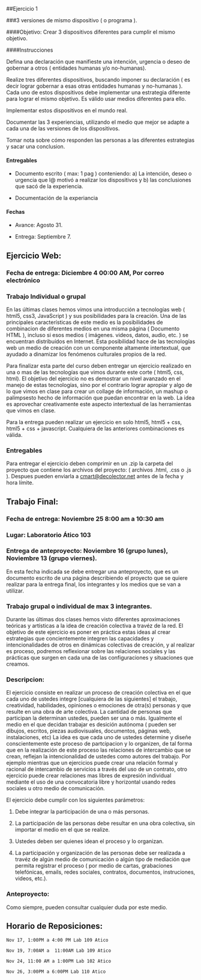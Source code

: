 ##Ejercicio 1

###3 versiones de mismo dispositivo ( o programa ).

####Objetivo:
Crear 3 dispositivos diferentes para cumplir el mismo objetivo.


####Instrucciones

Defina una declaración que manifieste una intención, urgencia o deseo de gobernar a otros ( entidades humanas y/o no-humanas).  

Realize tres diferentes dispositivos, buscando imponer su declaración ( es decir lograr gobernar a esas otras entidades humanas y no-humanas ).  Cada uno de estos dispositivos debe implementar una estrategia diferente para lograr el mismo objetivo.  Es válido usar medios diferentes para ello.

Implementar estos dispositivos en el mundo real.

Documentar las 3 experiencias, utilizando el medio que mejor se adapte a cada una de las versiones de los dispositivos.

Tomar nota sobre cómo responden las personas a las diferentes estrategias y sacar una conclusion.

#### Entregables

* Documento escrito ( max: 1 pag ) conteniendo: a) La intención, deseo o urgencia que l@ motivó a realizar los dispositivos y b) las conclusiones que sacó de la experiencia.

* Documentación de la experiancia

#### Fechas

* Avance: Agosto 31.

* Entrega: Septiembre 7.


## Ejercicio Web:

### Fecha de entrega: Diciembre 4 00:00 AM, Por correo electrónico

### Trabajo Individual o grupal

En las últimas clases hemos vimos una introducción a tecnologías web ( html5, css3, JavaScript ) y sus posibilidades para la creación.  Una de las principales características de este medio es la posibilidades de combinacion de diferentes medios en una misma página ( Documento HTML ), incluso si esos medios ( imágenes. videos, datos, audio, etc. ) se encuentran distribuídos en Internet.  Esta posibilidad hace de las tecnologías web un medio de creación con un componente altamente intertextual, que ayudado a dinamizar los fenómenos culturales propios de la red.

Para finalizar esta parte del curso deben entregar un ejercicio realizado en una o mas de las tecnologías que vimos durante este corte ( html5, css, html).  El objetivo del ejercicio no es demostrar un nivel avanzado en el manejo de estas tecnologías, sino por el contrario lograr apropiar y algo de lo que vimos en clase para crear un collage de información, un mashup o palimpsesto hecho de información que puedan encontrar en la web.  La idea es aprovechar creativamente este aspecto intertextual de las herramientas que vimos en clase.


Para la entrega pueden realizar un ejercicio en solo html5, html5 + css, html5 + css + javascript.  Cualquiera de las anteriores combinaciones es válida.

### Entregables

Para entregar el ejercicio deben comprimir en un .zip la carpeta del proyecto que contiene los archivos del proyecto: ( archivos .html, .css o .js ). Despues pueden enviarla a cmart@decolector.net antes de la fecha y hora límite.


## Trabajo Final:

### Fecha de entrega: Noviembre 25 8:00 am a 10:30 am

### Lugar: Laboratorio Ático 103

### Entrega de anteproyecto: Noviembre 16 (grupo lunes), Noviembre 13 (grupo viernes).

En esta fecha indicada se debe entregar una anteproyecto, que es un documento escrito de una página describiendo el proyecto que se quiere realizar para la entrega final, los integrantes y los medios que se van a utilizar.

### Trabajo grupal o individual de max 3 integrantes.

Durante las últimas dos clases hemos visto diferentes aproximaciones teóricas y artísticas a la idea de creación colectiva a travéz de la red.  El objetivo de este ejercicio es poner en práctica estas ideas al crear estrategias que concientemente integren las capacidades y intencionalidades de otros en dinámicas colectivas de creación, y al realizar es proceso, podremos reflexionar sobre las relaciones sociales y las prácticas que surgen en cada una de las configuraciones y situaciones que creamos.

### Descripcion:

El ejercicio consiste en realizar un proceso de creación colectiva en el que cada uno de ustedes integre [cualquiera de las siguientes] el trabajo, creatividad, habilidades, opiniones o emociones de otra(s) personas y que resulte en una obra de arte colectiva.  La cantidad de personas que participan la determinan ustedes, pueden ser una o más.  Igualmente el medio en el que decidan trabajar es desición autónoma ( pueden ser dibujos, escritos, piezas audiovisuales, documentos, páginas web, instalaciones, etc)  La idea es que cada uno de ustedes determine y diseñe conscientemente este proceso de partcipacion y lo organizen, de tal forma que en la realización de este proceso las relaciones de intercambio que se crean, reflejan la intencionalidad de ustedes como autores del trabajo.  Por ejemplo mientras que un ejercicios puede crear una relación formal y racional de intercambio de servicios a través del uso de un contrato, otro ejercicio puede crear relaciones mas libres de expresión individual mediante el uso de una convocatoria libre y horizontal usando redes sociales u otro medio de comunicación.


El ejercicio debe cumplir con los siguientes parámetros:

1. Debe integrar la participación de una o más personas.

2. La participación de las personas debe resultar en una obra colectiva, sin importar el medio en el que se realize.

3. Ustedes deben ser quienes idean el proceso y lo organizan.

4. La participación y organización de las personas debe ser realizada a travéz de algún medio de comunicación o algún tipo de mediación que permita registrar el proceso ( por medio de cartas, grabaciones telefónicas, emails, redes sociales, contratos, documentos, instruciones, videos, etc.).

### Anteproyecto:



Como siempre, pueden consultar cualquier duda por este medio.


## Horario de Reposiciones:

	Nov 17, 1:00PM a 4:00 PM Lab 109 Atico

	Nov 19, 7:00AM a  11:00AM Lab 109 Atico

	Nov 24, 11:00 AM a 1:00PM Lab 102 Atico

	Nov 26, 3:00PM a 6:00PM Lab 110 Atico
